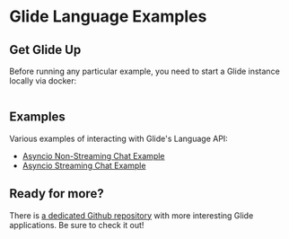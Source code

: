 # Glide Language Examples

## Get Glide Up

Before running any particular example, you need to start a Glide instance locally via docker:

```bash

```

## Examples

Various examples of interacting with Glide's Language API:

- [Asyncio Non-Streaming Chat Example](https://github.com/EinStack/glide-python/blob/main/examples/lang/chat_async.py)
- [Asyncio Streaming Chat Example]()

## Ready for more?

There is [a dedicated Github repository](https://github.com/EinStack/glide-demo) with more interesting Glide applications.
Be sure to check it out!
